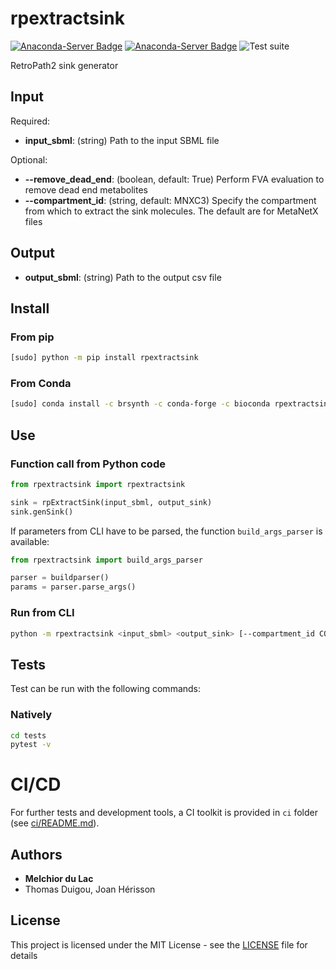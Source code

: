 # rpextractsink

[![Anaconda-Server Badge](https://anaconda.org/brsynth/rpextractsink/badges/version.svg)](https://anaconda.org/brsynth/rpextractsink)
[![Anaconda-Server Badge](https://anaconda.org/brsynth/rpextractsink/badges/license.svg)](https://anaconda.org/brsynth/rpextractsink)
![Test suite](https://github.com/brsynth/rpExtractSink/workflows/Test%20suite/badge.svg)


RetroPath2 sink generator

## Input

Required:
* **input_sbml**: (string) Path to the input SBML file

Optional:
* **--remove_dead_end**: (boolean, default: True) Perform FVA evaluation to remove dead end metabolites
* **--compartment_id**: (string, default: MNXC3) Specify the compartment from which to extract the sink molecules. The default are for MetaNetX files

## Output

* **output_sbml**: (string) Path to the output csv file


## Install
### From pip
```sh
[sudo] python -m pip install rpextractsink
```
### From Conda
```sh
[sudo] conda install -c brsynth -c conda-forge -c bioconda rpextractsink
```

## Use

### Function call from Python code
```python
from rpextractsink import rpextractsink

sink = rpExtractSink(input_sbml, output_sink)
sink.genSink()
```

If parameters from CLI have to be parsed, the function `build_args_parser` is available:
```python
from rpextractsink import build_args_parser

parser = buildparser()
params = parser.parse_args()
```

### Run from CLI
```sh
python -m rpextractsink <input_sbml> <output_sink> [--compartment_id COMPARTMENT_ID] [--remove_dead_end REMOVE_DEAD_END]
```

## Tests
Test can be run with the following commands:

### Natively
```bash
cd tests
pytest -v
```

# CI/CD
For further tests and development tools, a CI toolkit is provided in `ci` folder (see [ci/README.md](ci/README.md)).

## Authors

* **Melchior du Lac**
* Thomas Duigou, Joan Hérisson

## License

This project is licensed under the MIT License - see the [LICENSE](LICENSE) file for details

